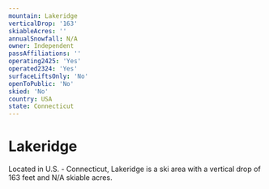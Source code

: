 ```yaml
---
mountain: Lakeridge
verticalDrop: '163'
skiableAcres: ''
annualSnowfall: N/A
owner: Independent
passAffiliations: ''
operating2425: 'Yes'
operated2324: 'Yes'
surfaceLiftsOnly: 'No'
openToPublic: 'No'
skied: 'No'
country: USA
state: Connecticut
---
```


# Lakeridge

Located in U.S. - Connecticut, Lakeridge is a ski area with a vertical drop of 163 feet and N/A skiable acres.
